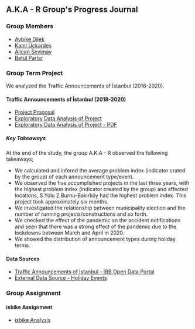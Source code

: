 
## **A.K.A - R**  Group's Progress Journal

### Group Members

- [Aybike Dilek](https://pjournal.github.io/mef04-AybikeDilek/)
- [Kami Üçkardeş](https://pjournal.github.io/mef04-KamiUckardes/)
- [Alican Sevimay](https://pjournal.github.io/mef04-AlicanSevimay/)
- [Betül Parlar](https://pjournal.github.io/mef04-parlarbetul/)

### Group Term Project 
We analyzed the Traffic Announcements of İstanbul (2018-2020).

#### Traffic Announcements of İstanbul (2018-2020)

- [Project Proposal](Project-Proposal.html)
- [Exploratory Data Analysis of Project](EDA_Traffic_Announcements.html) 
- [Exploratory Data Analysis of Project - PDF](EDA-of-Traffic-Announcements--Istanbul-UYM-_PDF.pdf) 

##### Key Takeaways
At the end of the study, the group A.K.A - R observed the following takeaways;

- We calculated and infered the average problem index (indicator crated by the group) of each announcement type/event.
- We observed the five accomplished projects in the last three years, with the highest problem index (indicator created by the group) and affected locations, S.Yolu Z.Burnu-Bakırköy had the highest problem index. This project took approximately six months.
- We investigated the relationship between municipality election and the number of running projects/constructions and so forth.
- We checked the effect of the pandemic on the accident notifications and seen that there was a strong effect of the pandemic due to the lockdowns between March and April in 2020. 
- We showed the distribution of announcement types during holiday terms.

#### Data Sources

- [Traffic Announcements of İstanbul - İBB Open Data Portal](https://data.ibb.gov.tr/dataset/ulasim-yonetim-merkezi-uym-tarafindan-sisteme-girilen-trafik-duyurulari)
- [External Data Source - Holiday Events](https://www.tatilsepeti.com/resmi-tatil-gunleri)

### Group Assignment

#### isbike Assignment

- [isbike Analysis](https://aybikedilek.shinyapps.io/ISBike_Project/)


